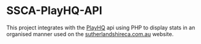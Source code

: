 # SSCA-PlayHQ-API
This project integrates with the [PlayHQ](https://www.playhq.com/) api using PHP to display stats in an organised manner used on the [sutherlandshireca.com.au](https://sutherlandshireca.com.au/2023-2024-stats/) website. 
